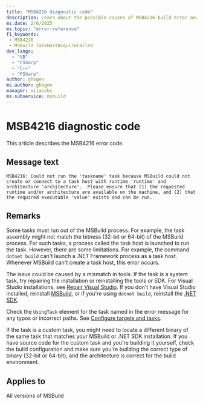 ```yaml
---
title: "MSB4216 diagnostic code"
description: Learn about the possible causes of MSB4216 build error and get troubleshooting tips to resolve it.
ms.date: 2/6/2025
ms.topic: "error-reference"
f1_keywords:
 - MSB4216
 - MSBuild.TaskHostAcquireFailed
dev_langs:
  - "VB"
  - "CSharp"
  - "C++"
  - "FSharp"
author: ghogen
ms.author: ghogen
manager: mijacobs
ms.subservice: msbuild
---
```


# MSB4216 diagnostic code

<!-- :::ErrorDefinitionDescription::: -->
<!-- :::editable-content name="introDescription"::: -->
This article describes the MSB4216 error code.
<!-- :::editable-content-end::: -->

## Message text

`MSB4216: Could not run the 'taskname' task because MSBuild could not create or connect to a task host with runtime 'runtime' and architecture 'architecture'.  Please ensure that (1) the requested runtime and/or architecture are available on the machine, and (2) that the required executable 'value' exists and can be run.`

<!-- :::editable-content name="postOutputDescription"::: -->
## Remarks

Some tasks must run out of the MSBuild process. For example, the task assembly might not match the bitness (32-bit or 64-bit) of the MSBuild process. For such tasks, a process called the task host is launched to run the task. However, there are some limitations. For example, the command `dotnet build` can't launch a .NET Framework process as a task host. Whenever MSBuild can't create a task host, this error occurs.

The issue could be caused by a mismatch in tools. If the task is a system task, try repairing the installation or reinstalling the tools or SDK. For Visual Studio installations, see [Repair Visual Studio](../../install/repair-visual-studio.md). If you don't have Visual Studio installed, reinstall [MSBuild](../walkthrough-using-msbuild.md#install-msbuild), or if you're using `dotnet build`, reinstall the [.NET SDK](https://dotnet.microsoft.com/download).

Check the `UsingTask` element for the task named in the error message for any typos or incorrect paths. See [Configure targets and tasks](../how-to-configure-targets-and-tasks.md#usingtask-attributes-and-task-parameters).

If the task is a custom task, you might need to locate a different binary of the same task that matches your MSBuild or .NET SDK installation. If you have source code for the custom task and you're building it yourself, check the build configuration and make sure you're building the correct type of binary (32-bit or 64-bit), and the architecture is correct for the build environment.

<!-- :::editable-content-end::: -->
<!-- :::ErrorDefinitionDescription-end::: -->

## Applies to

All versions of MSBuild
